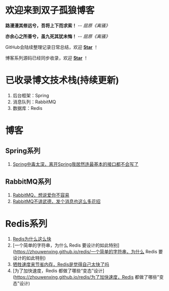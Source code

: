 # 欢迎来到双子孤狼博客

__路漫漫其修远兮，吾将上下而求索！__  -- _屈原《离骚》_

__亦余心之所善兮，虽九死其犹未悔！__  -- _屈原《离骚》_

GitHub会陆续整理记录日常总结，欢迎 [**Star**](https://github.com/zhouwenxing/zhouwenxing.github.io) ！

博客系列源码已经同步收录，欢迎 [**Star**](https://github.com/zhouwenxing/lonely-wolf-note.git) ！

# 已收录博文技术栈(持续更新)
1. 后台框架：Spring
2. 消息队列：RabbitMQ
3. 数据库：Redis

# 博客
## Spring系列
1. [Spring中毒太深，离开Spring我居然连最基本的接口都不会写了](https://zhouwenxing.github.io/spring/Spring中毒太深，离开Spring我居然连最基本的接口都不会写了)

## RabbitMQ系列
1. [RabbitMQ，想说爱你不容易](https://zhouwenxing.github.io/mq/rabbitmq/RabbitMQ，想说爱你不容易(附详细安装教程))
2. [RabbitMQ不讲武德，发个消息也这么多花招](https://zhouwenxing.github.io/mq/rabbitmq/RabbitMQ不讲武德，发个消息也这么多花招)

# Redis系列

1. [Redis为什么这么快](https://zhouwenxing.github.io/redis/Redis为什么这么快)
2. [一个简单的字符串，为什么 Redis 要设计的如此特别](https://zhouwenxing.github.io/redis/一个简单的字符串，为什么 Redis 要设计的如此特别)
3. [牺牲速度来节省内存，Redis是觉得自己太快了吗](https://zhouwenxing.github.io/redis/牺牲速度来节省内存，Redis是觉得自己太快了吗)
4. [为了加快速度，Redis 都做了哪些“变态”设计](https://zhouwenxing.github.io/redis/为了加快速度，Redis 都做了哪些"变态"设计)

